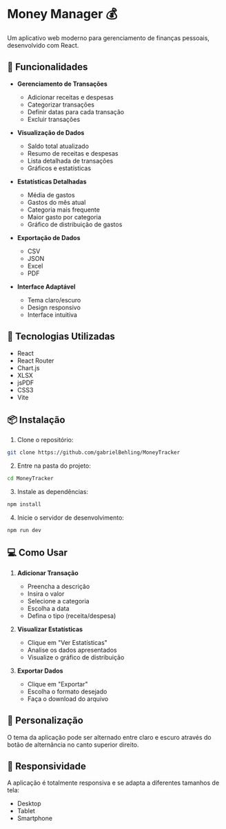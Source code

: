 # Money Manager 💰

Um aplicativo web moderno para gerenciamento de finanças pessoais, desenvolvido com React.

## 🌟 Funcionalidades

- **Gerenciamento de Transações**
  - Adicionar receitas e despesas
  - Categorizar transações
  - Definir datas para cada transação
  - Excluir transações

- **Visualização de Dados**
  - Saldo total atualizado
  - Resumo de receitas e despesas
  - Lista detalhada de transações
  - Gráficos e estatísticas

- **Estatísticas Detalhadas**
  - Média de gastos
  - Gastos do mês atual
  - Categoria mais frequente
  - Maior gasto por categoria
  - Gráfico de distribuição de gastos

- **Exportação de Dados**
  - CSV
  - JSON
  - Excel
  - PDF

- **Interface Adaptável**
  - Tema claro/escuro
  - Design responsivo
  - Interface intuitiva

## 🚀 Tecnologias Utilizadas

- React
- React Router
- Chart.js
- XLSX
- jsPDF
- CSS3
- Vite

## 📦 Instalação

1. Clone o repositório:
```bash
git clone https://github.com/gabrielBehling/MoneyTracker
```

2. Entre na pasta do projeto:
```bash
cd MoneyTracker
```

3. Instale as dependências:
```bash
npm install
```

4. Inicie o servidor de desenvolvimento:
```bash
npm run dev
```

## 💻 Como Usar

1. **Adicionar Transação**
   - Preencha a descrição
   - Insira o valor
   - Selecione a categoria
   - Escolha a data
   - Defina o tipo (receita/despesa)

2. **Visualizar Estatísticas**
   - Clique em "Ver Estatísticas"
   - Analise os dados apresentados
   - Visualize o gráfico de distribuição

3. **Exportar Dados**
   - Clique em "Exportar"
   - Escolha o formato desejado
   - Faça o download do arquivo

## 🎨 Personalização

O tema da aplicação pode ser alternado entre claro e escuro através do botão de alternância no canto superior direito.

## 📱 Responsividade

A aplicação é totalmente responsiva e se adapta a diferentes tamanhos de tela:
- Desktop
- Tablet
- Smartphone
